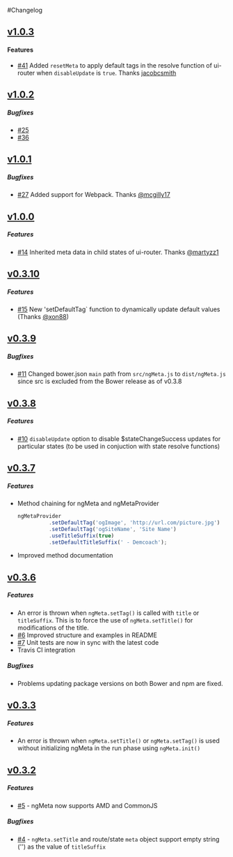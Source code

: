 #Changelog

## [v1.0.3](https://github.com/vinaygopinath/ngMeta/releases/tag/v1.0.3)

#### Features

* [#41](https://github.com/vinaygopinath/ngMeta/pull/41) Added `resetMeta` to apply default tags in the resolve function of ui-router when `disableUpdate` is `true`. Thanks [jacobcsmith](https://github.com/jacobcsmith)

## [v1.0.2](https://github.com/vinaygopinath/ngMeta/releases/tag/v1.0.2)

##### Bugfixes

* [#25](https://github.com/vinaygopinath/ngMeta/issues/25)
* [#36](https://github.com/vinaygopinath/ngMeta/issues/36)

## [v1.0.1](https://github.com/vinaygopinath/ngMeta/releases/tag/v1.0.1)

##### Bugfixes

* [#27](https://github.com/vinaygopinath/ngMeta/issues/27) Added support for Webpack. Thanks [@mcgilly17](https://github.com/mcgilly17)

## [v1.0.0](https://github.com/vinaygopinath/ngMeta/releases/tag/v1.0.0)

##### Features

* [#14](https://github.com/vinaygopinath/ngMeta/issues/14) Inherited meta data in child states of ui-router. Thanks [@martyzz1](https://github.com/martyzz1)

## [v0.3.10](https://github.com/vinaygopinath/ngMeta/releases/tag/v0.3.10)

##### Features

* [#15](https://github.com/vinaygopinath/ngMeta/issues/15) New 'setDefaultTag` function to dynamically update default values (Thanks [@xon88](https://github.com/xon88))

## [v0.3.9](https://github.com/vinaygopinath/ngMeta/releases/tag/v0.3.9)

##### Bugfixes

* [#11](https://github.com/vinaygopinath/ngMeta/issues/11) Changed bower.json `main` path from `src/ngMeta.js` to `dist/ngMeta.js` since src is excluded from the Bower release as of v0.3.8

## [v0.3.8](https://github.com/vinaygopinath/ngMeta/releases/tag/v0.3.8)

##### Features

* [#10](https://github.com/vinaygopinath/ngMeta/issues/10) `disableUpdate` option to disable $stateChangeSuccess updates for particular states (to be used in conjuction with state resolve functions)

## [v0.3.7](https://github.com/vinaygopinath/ngMeta/releases/tag/v0.3.7)

##### Features
* Method chaining for ngMeta and ngMetaProvider
  ```javascript
  ngMetaProvider
            .setDefaultTag('ogImage', 'http://url.com/picture.jpg')
            .setDefaultTag('ogSiteName', 'Site Name')
            .useTitleSuffix(true)
            .setDefaultTitleSuffix(' - Demcoach');
  ```
* Improved method documentation

## [v0.3.6](https://github.com/vinaygopinath/ngMeta/releases/tag/v0.3.6)

##### Features
* An error is thrown when `ngMeta.setTag()` is called with `title` or `titleSuffix`. This is to force the use of `ngMeta.setTitle()` for modifications of the title.
* [#6](https://github.com/vinaygopinath/ngMeta/issues/6) Improved structure and examples in README
* [#7](https://github.com/vinaygopinath/ngMeta/issues/7) Unit tests are now in sync with the latest code
* Travis CI integration

##### Bugfixes
* Problems updating package versions on both Bower and npm are fixed.

## [v0.3.3](https://github.com/vinaygopinath/ngMeta/releases/tag/v0.3.3)

##### Features
* An error is thrown when `ngMeta.setTitle()` or `ngMeta.setTag()` is used without initializing ngMeta in the run phase using `ngMeta.init()`

## [v0.3.2](https://github.com/vinaygopinath/ngMeta/releases/tag/v0.3.2)

##### Features
* [#5](https://github.com/vinaygopinath/ngMeta/issues/5) - ngMeta now supports AMD and CommonJS

##### Bugfixes
* [#4](https://github.com/vinaygopinath/ngMeta/issues/4) - `ngMeta.setTitle` and route/state `meta` object support empty string ('') as the value of `titleSuffix`